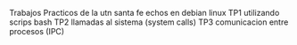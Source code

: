 Trabajos Practicos de la utn santa fe echos en debian linux
TP1 utilizando scrips bash
TP2 llamadas al sistema (system calls)
TP3 comunicacion entre procesos (IPC)
